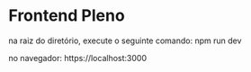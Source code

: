 # Frontend Pleno

na raiz do diretório, execute o seguinte comando: npm run dev

no navegador: https://localhost:3000
